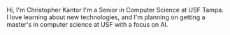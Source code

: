 Hi, I'm Christopher Kantor
I'm a Senior in Computer Science at USF Tampa. I love learning about new technologies, and I'm planning on getting a master's in computer science at USF with a focus on AI.
